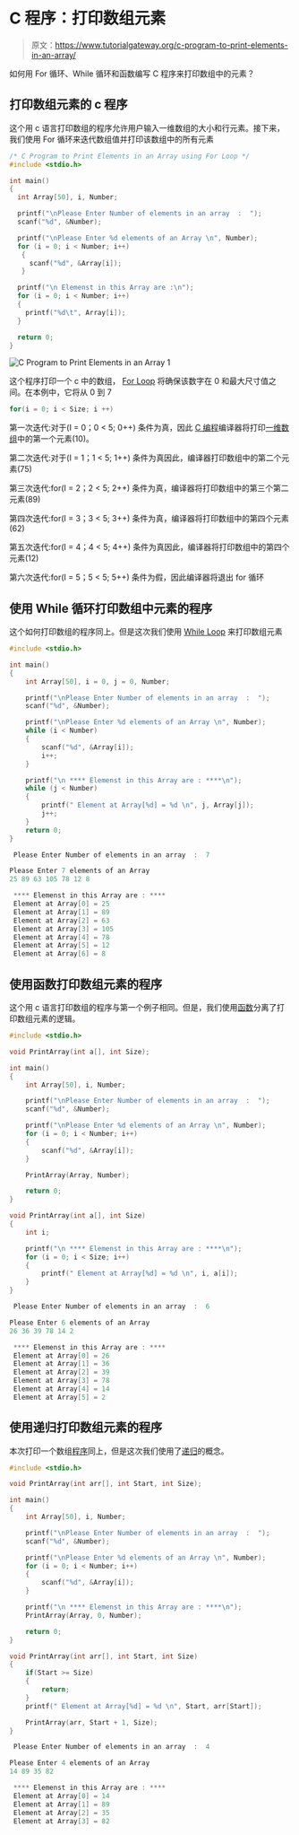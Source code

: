 # C 程序：打印数组元素

> 原文：<https://www.tutorialgateway.org/c-program-to-print-elements-in-an-array/>

如何用 For 循环、While 循环和函数编写 C 程序来打印数组中的元素？

## 打印数组元素的 c 程序

这个用 c 语言打印数组的程序允许用户输入一维数组的大小和行元素。接下来，我们使用 For 循环来迭代数组值并打印该数组中的所有元素

```c
/* C Program to Print Elements in an Array using For Loop */
#include <stdio.h>

int main()
{
  int Array[50], i, Number;

  printf("\nPlease Enter Number of elements in an array  :  ");
  scanf("%d", &Number);

  printf("\nPlease Enter %d elements of an Array \n", Number);
  for (i = 0; i < Number; i++)
   {
     scanf("%d", &Array[i]);
   }     

  printf("\n Elemenst in this Array are :\n");
  for (i = 0; i < Number; i++)
  {
 	printf("%d\t", Array[i]);
  }     

  return 0;
}
```

![C Program to Print Elements in an Array 1](img/629eaadeecb70fed970cc9145edd8cd7.png)

这个程序打印一个 c 中的数组， [For Loop](https://www.tutorialgateway.org/for-loop-in-c-programming/) 将确保该数字在 0 和最大尺寸值之间。在本例中，它将从 0 到 7

```c
for(i = 0; i < Size; i ++)

```

第一次迭代:对于(I = 0；0 < 5; 0++)
条件为真，因此 [C 编程](https://www.tutorialgateway.org/c-programming/)编译器将打印[一维数组](https://www.tutorialgateway.org/array-in-c/)中的第一个元素(10)。

第二次迭代:对于(I = 1；1 < 5; 1++)
条件为真因此，编译器打印数组中的第二个元素(75)

第三次迭代:for(I = 2；2 < 5; 2++)
条件为真，编译器将打印数组中的第三个第二元素(89)

第四次迭代:for(I = 3；3 < 5; 3++)
条件为真，编译器将打印数组中的第四个元素(62)

第五次迭代:for(I = 4；4 < 5; 4++)
条件为真因此，编译器将打印数组中的第四个元素(12)

第六次迭代:for(I = 5；5 < 5; 5++)
条件为假，因此编译器将退出 for 循环

## 使用 While 循环打印数组中元素的程序

这个如何打印数组的程序同上。但是这次我们使用 [While Loop](https://www.tutorialgateway.org/while-loop-in-c/) 来打印数组元素

```c
#include <stdio.h>

int main()
{
	int Array[50], i = 0, j = 0, Number;

	printf("\nPlease Enter Number of elements in an array  :  ");
	scanf("%d", &Number);

	printf("\nPlease Enter %d elements of an Array \n", Number);
	while (i < Number)
	{
		scanf("%d", &Array[i]);
		i++;
	}     

	printf("\n **** Elemenst in this Array are : ****\n");
	while (j < Number)
	{
		printf(" Element at Array[%d] = %d \n", j, Array[j]);
		j++;
	}     	
	return 0;
}
```

```c
 Please Enter Number of elements in an array  :  7

Please Enter 7 elements of an Array 
25 89 63 105 78 12 8

 **** Elemenst in this Array are : ****
 Element at Array[0] = 25 
 Element at Array[1] = 89 
 Element at Array[2] = 63 
 Element at Array[3] = 105 
 Element at Array[4] = 78 
 Element at Array[5] = 12 
 Element at Array[6] = 8 
```

## 使用函数打印数组元素的程序

这个用 c 语言打印数组的程序与第一个例子相同。但是，我们使用[函数](https://www.tutorialgateway.org/functions-in-c/)分离了打印数组元素的逻辑。

```c
#include <stdio.h>

void PrintArray(int a[], int Size); 

int main()
{
	int Array[50], i, Number;

	printf("\nPlease Enter Number of elements in an array  :  ");
	scanf("%d", &Number);

	printf("\nPlease Enter %d elements of an Array \n", Number);
	for (i = 0; i < Number; i++)
	{
		scanf("%d", &Array[i]);
    }     

	PrintArray(Array, Number); 

	return 0;
}

void PrintArray(int a[], int Size)
{
	int i;

	printf("\n **** Elemenst in this Array are : ****\n");
	for (i = 0; i < Size; i++)
	{
		printf(" Element at Array[%d] = %d \n", i, a[i]);
	}	
}
```

```c
 Please Enter Number of elements in an array  :  6

Please Enter 6 elements of an Array 
26 36 39 78 14 2

 **** Elemenst in this Array are : ****
 Element at Array[0] = 26 
 Element at Array[1] = 36 
 Element at Array[2] = 39 
 Element at Array[3] = 78 
 Element at Array[4] = 14 
 Element at Array[5] = 2 
```

## 使用递归打印数组元素的程序

本次打印一个数组[程序](https://www.tutorialgateway.org/c-programming-examples/)同上，但是这次我们使用了[递归](https://www.tutorialgateway.org/recursion-in-c/)的概念。

```c
#include <stdio.h>

void PrintArray(int arr[], int Start, int Size); 

int main()
{
	int Array[50], i, Number;

	printf("\nPlease Enter Number of elements in an array  :  ");
	scanf("%d", &Number);

	printf("\nPlease Enter %d elements of an Array \n", Number);
	for (i = 0; i < Number; i++)
	{
		scanf("%d", &Array[i]);
    }   

	printf("\n **** Elemenst in this Array are : ****\n");
	PrintArray(Array, 0, Number); 

	return 0;
}

void PrintArray(int arr[], int Start, int Size)
{
	if(Start >= Size)
	{
		return;
	}
	printf(" Element at Array[%d] = %d \n", Start, arr[Start]);

	PrintArray(arr, Start + 1, Size); 
}
```

```c
 Please Enter Number of elements in an array  :  4

Please Enter 4 elements of an Array 
14 89 35 82

 **** Elemenst in this Array are : ****
 Element at Array[0] = 14 
 Element at Array[1] = 89 
 Element at Array[2] = 35 
 Element at Array[3] = 82 
```